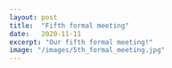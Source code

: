 ```yaml
---
layout: post
title:  "Fifth formal meeting"
date:   2020-11-11
excerpt: "Our fifth formal meeting!"
image: "/images/5th_formal_meeting.jpg"
---
```

